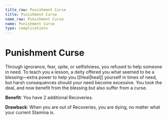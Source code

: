 ```yaml
---
title_raw: Punishment Curse
title: Punishment Curse
name_raw: Punishment Curse
name: Punishment Curse
type: complications
---
```


# Punishment Curse

Through ignorance, fear, spite, or selfishness, you refused to help someone in need. To teach you a lesson, a deity offered you what seemed to be a blessing—extra power to help you [[Heal\|heal]] yourself in times of need, but harsh consequences should your need become excessive. You took the deal, and now benefit from the blessing but also suffer from a curse.

**Benefit**: You have 2 additional Recoveries.

**Drawback**: When you are out of Recoveries, you are dying, no matter what your current Stamina is.
